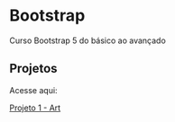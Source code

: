# Bootstrap
 Curso Bootstrap 5 do básico ao avançado

 <h2>Projetos</h2>
<p>Acesse aqui:</p>

<a href="https://emersonthiago168.github.io/bootstrap/5_art" target="_blank">Projeto 1 - Art</a> <br>
 

